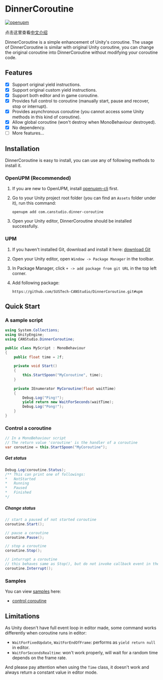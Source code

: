 # DinnerCoroutine

[![openupm](https://img.shields.io/npm/v/com.canstudio.dinner-coroutine?label=openupm&registry_uri=https://package.openupm.com)](https://openupm.com/packages/com.canstudio.dinner-coroutine/)

点击这里查看[中文介绍](README-zh-CN.md)

DinnerCoroutine is a simple enhancement of Unity's coroutine. The usage of DinnerCoroutine is similar with original Unity coroutine, you can change the original coroutine into DinnerCoroutine without modifying your coroutine code.

## Features

- [x] Support original yield instructions.
- [x] Support original custom yield instructions.
- [x] Support both editor and in game coroutine.
- [x] Provides full control to coroutine (manually start, pause and recover, stop or interrupt).
- [x] Provides asynchronous coroutine (you cannot access some Unity methods in this kind of coroutine).
- [x] Allow global coroutine (won't destroy when MonoBehaviour destroyed).
- [x] No dependency.
- [ ] More features...

## Installation

DinnerCoroutine is easy to install, you can use any of following methods to install it.

### OpenUPM (Recommended)

1. If you are new to OpenUPM, install [openupm-cli](https://github.com/openupm/openupm-cli#installation) first.

2. Go to your Unity project root folder (you can find an `Assets` folder under it), run this command:

   ```shell
   openupm add com.canstudio.dinner-coroutine
   ```

3. Open your Unity editor, DinnerCoroutine should be installed successfully.

### UPM

1. If you haven't installed Git, download and install it here: [download Git](https://git-scm.com/downloads)

2. Open your Unity editor, open `Window -> Package Manager` in the toolbar.

3. In Package Manager, click `+ -> add package from git URL` in the top left corner.

4. Add following package:

   `https://github.com/SUSTech-CANStudio/DinnerCoroutine.git#upm`

## Quick Start

### A sample script

```C#
using System.Collections;
using UnityEngine;
using CANStudio.DinnerCoroutine;

public class MyScript : MonoBehaviour
{
    public float time = 2f;
    
    private void Start()
    {
        this.StartSpoon("MyCoroutine", time);
    }
    
    private IEnumerator MyCoroutine(float waitTime)
    {
        Debug.Log("Ping!");
        yield return new WaitForSeconds(waitTime);
        Debug.Log("Pong!");
    }
}
```

### Control a coroutine

```c#
// In a MonoBehaviour script
// The return value 'coroutine' is the handler of a coroutine
var coroutine = this.StartSpoon("MyCoroutine");
```

##### Get status


```C#
Debug.Log(coroutine.Status);
/**	This can print one of followings:
*	NotStarted
*	Running
*	Paused
*	Finished
*/
```

##### Change status

```C#
// start a paused of not started coroutine
coroutine.Start();

// pause a coroutine
coroutine.Pause();

// stop a coroutine
coroutine.Stop();

// inturrupt a coroutine
// this behaves same as Stop(), but do not invoke callback event in the coroutine.
coroutine.Interrupt();
```

### Samples

You can view [samples](Packages/DinnerCoroutine/Samples) here:

- [control coroutine](Packages/DinnerCoroutine/Samples/ControlSample/ControlCoroutine.cs)

## Limitations

As Unity doesn't have full event loop in editor made, some command works differently when coroutine runs in editor:

- `WaitForFixedUpdate`, `WaitForEndOfFrame`: performs as `yield return null` in editor.
- `WaitForSecondsRealtime`: won't work properly, will wait for a random time depends on the frame rate.

And please pay attention when using the `Time` class, it doesn't work and always return a constant value in editor mode.